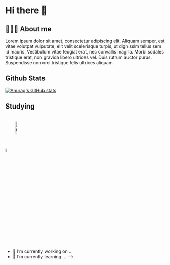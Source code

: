 # Hi there 👋

## 👨🏻‍💻 About me
Lorem ipsum dolor sit amet, consectetur adipiscing elit. Aliquam semper, est vitae volutpat vulputate, elit velit scelerisque turpis, ut dignissim tellus sem id mauris. Vestibulum vitae feugiat erat, nec convallis magna. Morbi sodales tristique erat, non gravida libero ultrices vel. Duis rutrum auctor purus. Suspendisse non orci tristique felis ultrices aliquam.

## Github Stats 

[![Anurag's GitHub stats](https://github-readme-stats.vercel.app/api?username=ieVictor&show_icons=true&theme=great-gatsby)](https://github.com/anuraghazra/github-readme-stats)

## Studying

<div style="display: inline_block"><br>
  <img align="center" alt="ieVictor-C" height="5.5%" width="5.5%" src="https://img.shields.io/badge/C-00599C?style=for-the-badge&logo=c&logoColor=white">
  <img align="center" alt="ieVictor-Python" height="10%" width="10%" src="https://img.shields.io/badge/Python-3776AB?style=for-the-badge&logo=python&logoColor=white">
</div>




- 🔭 I’m currently working on ...
- 🌱 I’m currently learning ...
-->
